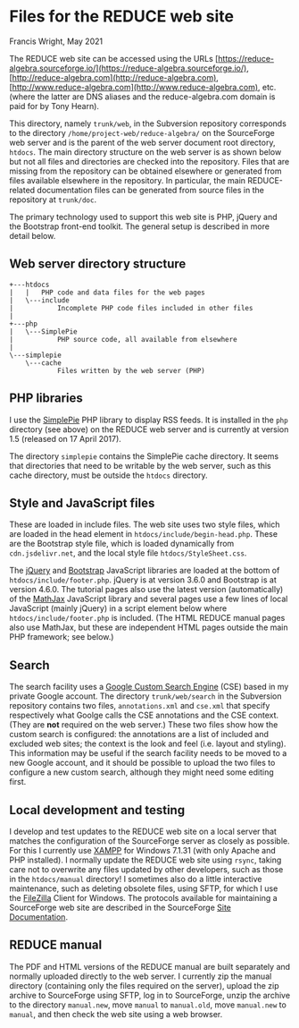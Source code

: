 Files for the REDUCE web site
=============================

Francis Wright, May 2021

The REDUCE web site can be accessed using the URLs [https://reduce-algebra.sourceforge.io/](https://reduce-algebra.sourceforge.io/), [http://reduce-algebra.com](http://reduce-algebra.com), [http://www.reduce-algebra.com](http://www.reduce-algebra.com), etc. (where the latter are DNS aliases and the reduce-algebra.com domain is paid for by Tony Hearn).

This directory, namely `trunk/web`, in the Subversion repository corresponds to the directory `/home/project-web/reduce-algebra/` on the SourceForge web server and is the parent of the web server document root directory, `htdocs`.  The main directory structure on the web server is as shown below but not all files and directories are checked into the repository.  Files that are missing from the repository can be obtained elsewhere or generated from files available elsewhere in the repository.  In particular, the main REDUCE-related documentation files can be generated from source files in the repository at `trunk/doc`.

The primary technology used to support this web site is PHP, jQuery and the Bootstrap front-end toolkit.  The general setup is described in more detail below.

Web server directory structure
------------------------------

	+---htdocs
	|   |   PHP code and data files for the web pages
    |   \---include
    |           Incomplete PHP code files included in other files
	|
	+---php
	|   \---SimplePie
	|           PHP source code, all available from elsewhere
	|
	\---simplepie
	    \---cache
	            Files written by the web server (PHP)

PHP libraries
-------------

I use the [SimplePie](http://simplepie.org/) PHP library to display RSS feeds.  It is installed in the `php` directory (see above) on the REDUCE web server and is currently at version 1.5 (released on 17 April 2017).

The directory `simplepie` contains the SimplePie cache directory.  It seems that directories that need to be writable by the web server, such as this cache directory, must be outside the `htdocs` directory.

Style and JavaScript files
--------------------------

These are loaded in include files.  The web site uses two style files, which are loaded in the head element in `htdocs/include/begin-head.php`.  These are the Bootstrap style file, which is loaded dynamically from `cdn.jsdelivr.net`, and the local style file `htdocs/StyleSheet.css`.

The [jQuery](https://jquery.com/) and [Bootstrap](https://getbootstrap.com/) JavaScript libraries are loaded at the bottom of `htdocs/include/footer.php`.  jQuery is at version 3.6.0 and Bootstrap is at version 4.6.0.  The tutorial pages also use the latest version (automatically) of the [MathJax](https://www.mathjax.org/) JavaScript library and several pages use a few lines of local JavaScript (mainly jQuery) in a script element below where `htdocs/include/footer.php` is included.  (The HTML REDUCE manual pages also use MathJax, but these are independent HTML pages outside the main PHP framework; see below.)

Search
------

The search facility uses a [Google Custom Search Engine](https://cse.google.com/cse/) (CSE) based in my private Google account.  The directory `trunk/web/search` in the Subversion repository contains two files, `annotations.xml` and `cse.xml` that specify respectively what Goolge calls the CSE annotations and the CSE context.  (They are **not** required on the web server.)  These two files show how the custom search is configured: the annotations are a list of included and excluded web sites; the context is the look and feel (i.e. layout and styling).  This information may be useful if the search facility needs to be moved to a new Google account, and it should be possible to upload the two files to configure a new custom search, although they might need some editing first.

Local development and testing
-----------------------------

I develop and test updates to the REDUCE web site on a local server that matches the configuration of the SourceForge server as closely as possible.  For this I currently use [XAMPP](https://www.apachefriends.org/index.html) for Windows 7.1.31 (with only Apache and PHP installed).  I normally update the REDUCE web site using `rsync`, taking care not to overwrite any files updated by other developers, such as those in the `htdocs/manual` directory!  I sometimes also do a little interactive maintenance, such as deleting obsolete files, using SFTP, for which I use the [FileZilla](https://filezilla-project.org/) Client for Windows.  The protocols available for maintaining a SourceForge web site are described in the SourceForge [Site Documentation](https://sourceforge.net/p/forge/documentation/Project%20Web%20Services/).

REDUCE manual
-------------

The PDF and HTML versions of the REDUCE manual are built separately and normally uploaded directly to the web server.  I currently zip the manual directory (containing only the files required on the server), upload the zip archive to SourceForge using SFTP, log in to SourceForge, unzip the archive to the directory `manual.new`, move `manual` to `manual.old`, move `manual.new` to `manual`, and then check the web site using a web browser.
